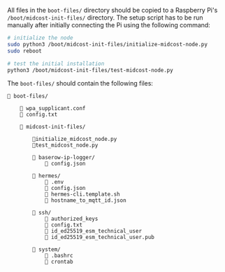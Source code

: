 All files in the `boot-files/` directory should be copied to a Raspberry Pi's `/boot/midcost-init-files/` directory. The setup script has to be run manually after initially connecting the Pi using the following command:

```bash
# initialize the node
sudo python3 /boot/midcost-init-files/initialize-midcost-node.py
sudo reboot

# test the initial installation
python3 /boot/midcost-init-files/test-midcost-node.py
```

The `boot-files/` should contain the following files:

```
📁 boot-files/

    📄 wpa_supplicant.conf
    📄 config.txt

    📁 midcost-init-files/

        📄initialize_midcost_node.py
        📄test_midcost_node.py

        📁 baserow-ip-logger/
            📄 config.json

        📁 hermes/
            📄 .env
            📄 config.json
            📄 hermes-cli.template.sh
            📄 hostname_to_mqtt_id.json

        📁 ssh/
            📄 authorized_keys
            📄 config.txt
            📄 id_ed25519_esm_technical_user
            📄 id_ed25519_esm_technical_user.pub

        📁 system/
            📄 .bashrc
            📄 crontab
```
